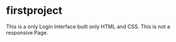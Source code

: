# firstproject
This is a only Login Interface built only HTML and CSS. This is not a responsive Page.
